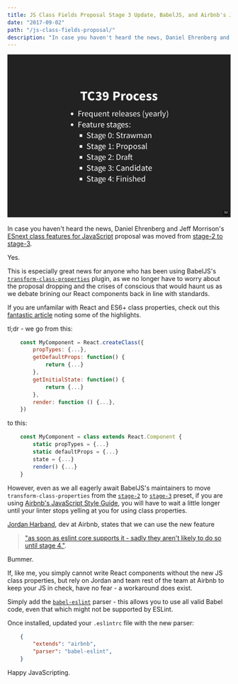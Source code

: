 ```yaml
---
title: JS Class Fields Proposal Stage 3 Update, BabelJS, and Airbnb's JS Style Guide
date: "2017-09-02"
path: "/js-class-fields-proposal/"
description: "In case you haven't heard the news, Daniel Ehrenberg and Jeff Morrison's <a href='https://github.com/tc39/proposal-class-fields'>ESnext class features for JavaScript</a> proposal was moved from <a href='https://github.com/tc39/proposal-class-fields/commit/5a4ff5fa4bf30885188279f6fb8070f2e1903c32'>stage-2 to stage-3</a>."
---
```


![tc39 process](./tc39_process.jpg)

In case you haven't heard the news, Daniel Ehrenberg and Jeff Morrison's [ESnext class features for JavaScript](https://github.com/tc39/proposal-class-fields) proposal was moved from [stage-2 to stage-3](https://github.com/tc39/proposal-class-fields/commit/5a4ff5fa4bf30885188279f6fb8070f2e1903c32).

Yes.

This is especially great news for anyone who has been using BabelJS's [`transform-class-properties`](https://babeljs.io/docs/plugins/transform-class-properties/) plugin, as we no longer have to worry about the proposal dropping and the crises of conscious that would haunt us as we debate brining our React components back in line with standards.

If you are unfamilar with React and ES6+ class properties, check out this [fantastic article](https://babeljs.io/blog/2015/06/07/react-on-es6-plus) noting some of the highlights.

tl;dr - we go from this:

```javascript
	const MyComponent = React.createClass({
		propTypes: {...},
		getDefaultProps: function() {
			return {...}
		},
		getInitialState: function() {
			return {...}
		},
		render: function () {...},
	})
```

to this:

```javascript
	const MyComponent = class extends React.Component {
  		static propTypes = {...}
	  	static defaultProps = {...}
		state = {...}
		render() {...}
	}
```

However, even as we all eagerly await BabelJS's maintainers to move `transform-class-properties` from the [`stage-2`](https://babeljs.io/docs/plugins/preset-stage-2/) to [`stage-3`](https://babeljs.io/docs/plugins/preset-stage-3/) preset, if you are using [Airbnb's JavaScript Style Guide](https://github.com/airbnb/javascript), you will have to wait a little longer until your linter stops yelling at you for using class properties.

[Jordan Harband](https://twitter.com/ljharb), dev at Airbnb, states that we can use the new feature

> ["as soon as eslint core supports it - sadly they aren't likely to do so until stage 4."](https://github.com/airbnb/javascript/issues/1521#issuecomment-322267012).

Bummer.

If, like me, you simply cannot write React components without the new JS class properties, but rely on Jordan and team rest of the team at Airbnb to keep your JS in check, have no fear - a workaround does exist.

Simply add the [`babel-eslint`](https://github.com/babel/babel-eslint) parser - this allows you to use all valid Babel code, even that which might not be supported by ESLint.

Once installed, updated your `.eslintrc` file with the new parser:

```json
	{
		"extends": "airbnb",
		"parser": "babel-eslint",
	}
```

Happy JavaScripting.



